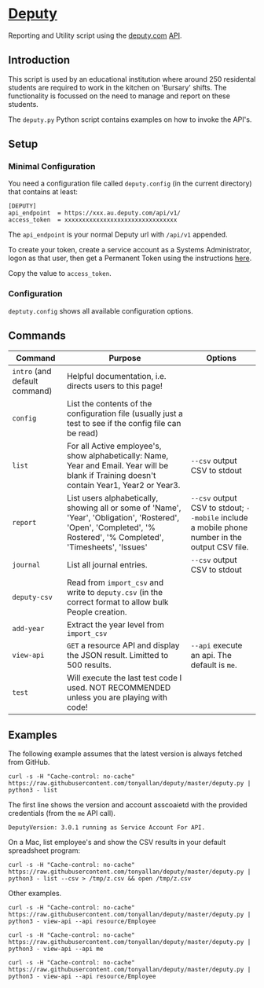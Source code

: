 # [Deputy](https://www.deputy.com/features)
Reporting and Utility script using the [deputy.com](https://www.deputy.com) [API](https://api-doc.deputy.com/API/Getting_Started).

## Introduction

This script is used by an educational institution where around 250 residental students are required to work in the kitchen on 'Bursary' shifts. The functionality is focussed on the need to manage and report on these students.

The `deputy.py` Python script contains examples on how to invoke the API's.

## Setup

### Minimal Configuration
You need a configuration file called `deputy.config` (in the current directory) that contains at least:

```
[DEPUTY]
api_endpoint  = https://xxx.au.deputy.com/api/v1/
access_token  = xxxxxxxxxxxxxxxxxxxxxxxxxxxxxxxx
```
The `api_endpoint` is your normal Deputy url with `/api/v1` appended.

To create your token, create a service account as a Systems Administrator, logon as that user, then get a Permanent Token using the instructions [here](http://api-doc.deputy.com/API/Authentication).

Copy the value to `access_token`.

### Configuration

`deptuty.config` shows all available configuration options.

## Commands

|Command|Purpose|Options|
|-------|-------|-------|
|`intro` (and default command)|Helpful documentation, i.e. directs users to this page!||
|`config`|List the contents of the configuration file (usually just a test to see if the config file can be read)||
|`list`|For all Active employee's, show alphabetically: Name, Year and Email. Year will be blank if Training doesn't contain Year1, Year2 or Year3.|`--csv` output CSV to stdout|
|`report`|List users alphabetically, showing all or some of 'Name', 'Year', 'Obligation', 'Rostered', 'Open', 'Completed', '% Rostered', '% Completed', 'Timesheets', 'Issues'|`--csv` output CSV to stdout; `--mobile` include a mobile phone number in the output CSV file.|
|`journal`|List all journal entries.|`--csv` output CSV to stdout|
|`deputy-csv`|Read from `import_csv` and write to `deputy.csv` (in the correct format to allow bulk People creation.||
|`add-year`|Extract the year level from `import_csv`||
|`view-api`|`GET` a resource API and display the JSON result. Limitted to 500 results.|`--api` execute an api. The default is `me`. |
|`test`|Will execute the last test code I used. NOT RECOMMENDED unless you are playing with code!||

## Examples

The following example assumes that the latest version is always fetched from GitHub.
```
curl -s -H "Cache-control: no-cache" https://raw.githubusercontent.com/tonyallan/deputy/master/deputy.py | python3 - list
```
The first line shows the version and account asscoaietd with the provided credentials (from the `me` API call).
```
DeputyVersion: 3.0.1 running as Service Account For API.
```

On a Mac, list employee's and show the CSV results in your default spreadsheet program:
```
curl -s -H "Cache-control: no-cache" https://raw.githubusercontent.com/tonyallan/deputy/master/deputy.py | python3 - list --csv > /tmp/z.csv && open /tmp/z.csv
```

Other examples.

```
curl -s -H "Cache-control: no-cache" https://raw.githubusercontent.com/tonyallan/deputy/master/deputy.py | python3 - view-api --api resource/Employee 
```

```
curl -s -H "Cache-control: no-cache" https://raw.githubusercontent.com/tonyallan/deputy/master/deputy.py | python3 - view-api --api me
```

```
curl -s -H "Cache-control: no-cache" https://raw.githubusercontent.com/tonyallan/deputy/master/deputy.py | python3 - view-api --api resource/Employee
```
